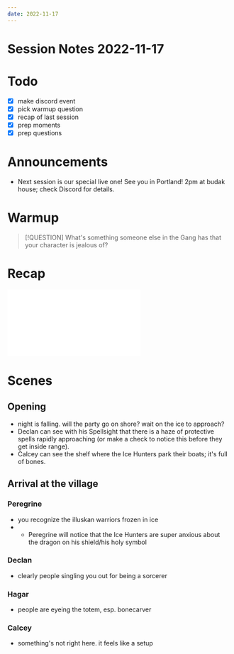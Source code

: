 ```yaml
---
date: 2022-11-17
---
```

# Session Notes 2022-11-17
# Todo
- [x] make discord event
- [x] pick warmup question
- [x] recap of last session
- [x] prep moments
- [x] prep questions
# Announcements
- Next session is our special live one! See you in Portland! 2pm at budak house; check Discord for details.
# Warmup
> [!QUESTION] What's something someone else in the Gang has that your character is jealous of?
# Recap
![a3e30](../logbook/act-iii/a3e30.md)
# Scenes
## Opening

- night is falling. will the party go on shore? wait on the ice to approach?
- Declan can see with his Spellsight that there is a haze of protective spells rapidly approaching (or make a check to notice this before they get inside range).
- Calcey can see the shelf where the Ice Hunters park their boats; it's full of bones.

## Arrival at the village
### Peregrine
- you recognize the illuskan warriors frozen in ice
- - Peregrine will notice that the Ice Hunters are super anxious about the dragon on his shield/his holy symbol
### Declan
- clearly people singling you out for being a sorcerer
### Hagar
- people are eyeing the totem, esp. bonecarver
### Calcey
- something's not right here. it feels like a setup
